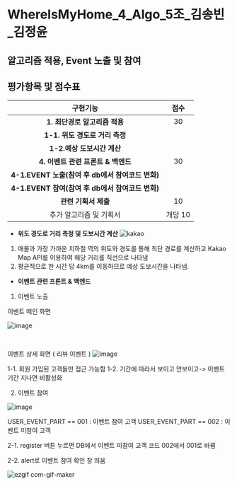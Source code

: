 # WhereIsMyHome_4_Algo_5조_김송빈_김정윤
## 알고리즘 적용, Event 노출 및 참여
## 평가항목 및 점수표
|구현기능|점수|
|:---:|:---:|
| **1. 최단경로 알고리즘 적용** | 30 |
| **1-1. 위도 경도로 거리 측정** |  | 
| **1-2.예상 도보시간 계산** |  | 
| **4. 이벤트 관련 프론트 & 백엔드** | 30 |
| **4-1.EVENT 노출(참여 후 db에서 참여코드 변화)** |   |
| **4-1.EVENT 참여(참여 후 db에서 참여코드 변화)** |   |
| **관련 기획서 제출** | 10 |
| 추가 알고리즘 및 기획서 | 개당 10 |

- **위도 경도로 거리 측정 및 도보시간 계산**
![kakao](https://user-images.githubusercontent.com/81145399/195274588-532bb389-2f27-400e-9c37-b0aa0ade5bb3.png)
1. 매물과 가장 가까운 지하철 역의 위도와 경도를 통해 최단 경로를 계산하고 Kakao Map API를 이용하여 해당 거리를 직선으로 나타냄
2. 평균적으로 한 시간 당 4km를 이동하므로 예상 도보시간을 나타냄.


- **이벤트 관련 프론트 & 백엔드**
 
1. 이벤트 노출

이벤트 메인 화면

![image](https://user-images.githubusercontent.com/81145399/195278910-4938bd74-9831-44b1-9e3c-75ad4583d6ce.png)

<br/>

이벤트 상세 화면 ( 리뷰 이벤트 )
![image](https://user-images.githubusercontent.com/81145399/195278963-9ea760a6-466d-4f48-98ae-3b3f40d0a434.png)

1-1. 회원 가입된 고객들만 접근 가능함
1-2. 기간에 따라서 보이고 안보이고-> 이벤트 기간 지나면 비활성화

2. 이벤트 참여

![image](https://user-images.githubusercontent.com/81145399/195275721-d8a543c0-5ff4-44b2-8f35-590cea085c6d.png)

 USER_EVENT_PART == 001 : 이벤트 참여 고객
 USER_EVENT_PART == 002 : 이벤트 미참여 고객

2-1. register 버튼 누르면 DB에서 이벤트 미참여 고객 코드 002에서 001로 바뀜

2-2. alert로 이벤트 참여 확인 창 띄움


![ezgif com-gif-maker](https://user-images.githubusercontent.com/81145399/195278359-cc3f4f4a-99d2-4938-b87e-781976fc670c.gif)
